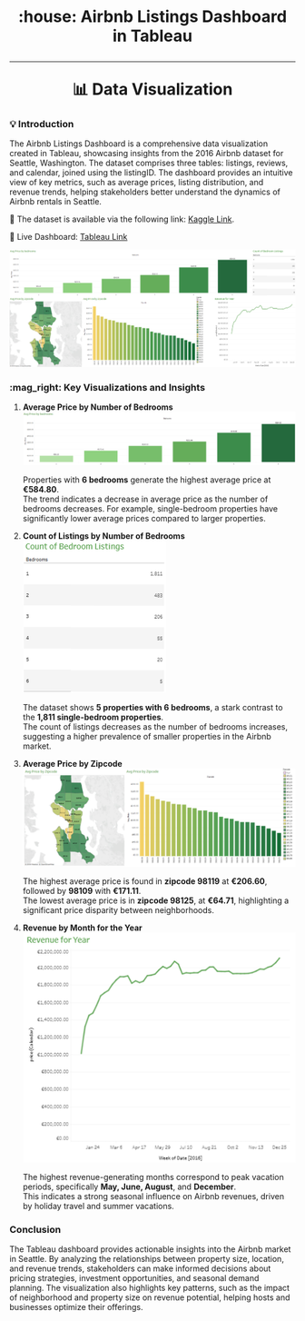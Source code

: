 <h1 align="center">
     :house: Airbnb Listings Dashboard in Tableau
      <br />
      <hr />
     📊 Data Visualization
</h1>
<h3>💡 Introduction</h3>
<p>The Airbnb Listings Dashboard is a comprehensive data visualization created in Tableau, showcasing insights from the 2016 Airbnb dataset for Seattle, Washington. The dataset comprises three tables: listings, reviews, and calendar, joined using the listingID. The dashboard provides an intuitive view of key metrics, such as average prices, listing distribution, and revenue trends, helping stakeholders better understand the dynamics of Airbnb rentals in Seattle.</p>
<p>📍 The dataset is available via the following link: <a href="https://www.kaggle.com/datasets/alexanderfreberg/airbnb-listings-2016-dataset/data">Kaggle Link</a>.
<p>📍 Live Dashboard: <a href="https://public.tableau.com/views/AirbnbUSA2016_17343629238190/Dashboard1?:language=en-US&:sid=&:redirect=auth&:display_count=n&:origin=viz_share_link">Tableau Link</a></p>
  <img src="./outputs/dashboard.png">
<h3>:mag_right: Key Visualizations and Insights</h3>
<ol>
  <li><b>Average Price by Number of Bedrooms</b></li>
  <img src="./outputs/1.png">
  <p>Properties with <b>6 bedrooms</b> generate the highest average price at <b>€584.80</b>. <br/> The trend indicates a decrease in average price as the number of bedrooms decreases. For example, single-bedroom properties have significantly lower average prices compared to larger properties.</p>
  <li><b>Count of Listings by Number of Bedrooms</b></li>
  <img src="./outputs/2.png">
  <p>The dataset shows <b>5 properties with 6 bedrooms</b>, a stark contrast to the <b>1,811 single-bedroom properties</b>. <br/>The count of listings decreases as the number of bedrooms increases, suggesting a higher prevalence of smaller properties in the Airbnb market.</p>
  <li><b>Average Price by Zipcode</b></li>
  <img src="./outputs/3.png">
  <p>The highest average price is found in <b>zipcode 98119</b> at <b>€206.60</b>, followed by <b>98109</b> with <b>€171.11</b>. <br/>The lowest average price is in <b>zipcode 98125</b>, at <b>€64.71</b>, highlighting a significant price disparity between neighborhoods.</p>
  <li><b>Revenue by Month for the Year</b></li>
  <img src="./outputs/4.png">
  <p>The highest revenue-generating months correspond to peak vacation periods, specifically <b>May, June, August</b>, and <b>December</b>. <br/>This indicates a strong seasonal influence on Airbnb revenues, driven by holiday travel and summer vacations.</p>
</ol>
<h3>Conclusion</h3>
<p>The Tableau dashboard provides actionable insights into the Airbnb market in Seattle. By analyzing the relationships between property size, location, and revenue trends, stakeholders can make informed decisions about pricing strategies, investment opportunities, and seasonal demand planning. The visualization also highlights key patterns, such as the impact of neighborhood and property size on revenue potential, helping hosts and businesses optimize their offerings.</p>
